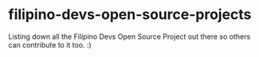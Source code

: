 # filipino-devs-open-source-projects
Listing down all the Filipino Devs Open Source Project out there so others can contribute to it too. :)
